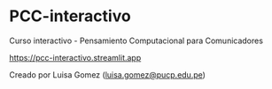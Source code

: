 # PCC-interactivo
Curso interactivo - Pensamiento Computacional para Comunicadores

https://pcc-interactivo.streamlit.app

Creado por Luisa Gomez
(luisa.gomez@pucp.edu.pe)
